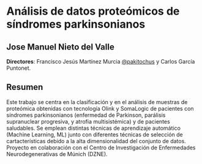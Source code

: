 # Análisis de datos proteómicos de sı́ndromes parkinsonianos
## Jose Manuel Nieto del Valle

**Directores**: Francisco Jesús Martínez Murcia [@pakitochus](https://github.com/pakitochus) y Carlos García Puntonet. 

## Resumen
Este trabajo se centra en la clasificación y en el análisis de muestras de proteómica 
obtenidas con tecnologı́a Olink y SomaLogic de pacientes con sı́ndromes parkinsonianos 
(enfermedad de Parkinson, parálisis supranuclear progresiva, y atrofia multisistémica) 
y de pacientes saludables. Se emplean distintas técnicas de aprendizaje automático 
(Machine Learning, ML) junto con diferentes técnicas de selección de cartacterı́sticas 
debido a la alta dimensionalidad del conjunto de datos. Proyecto en colaboración con 
el Centro de Investigación de Enfermedades Neurodegenerativas de Múnich (DZNE).
